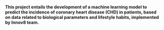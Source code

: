 **This project entails the development of a machine learning model to predict the incidence of coronary heart disease (CHD) in patients, based on data related to biological parameters and lifestyle habits, implemented by Innov8 team.**
